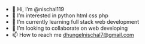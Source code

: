 - 👋 Hi, I’m @nischal119
- 👀 I’m interested in python html css php
- 🌱 I’m currently learning full stack web development
- 💞️ I’m looking to collaborate on web developing
- 📫 How to reach me dhungelnischal7@gmail.com

<!---
nischal119/nischal119 is a ✨ special ✨ repository because its `README.md` (this file) appears on your GitHub profile.
You can click the Preview link to take a look at your changes.
--->
